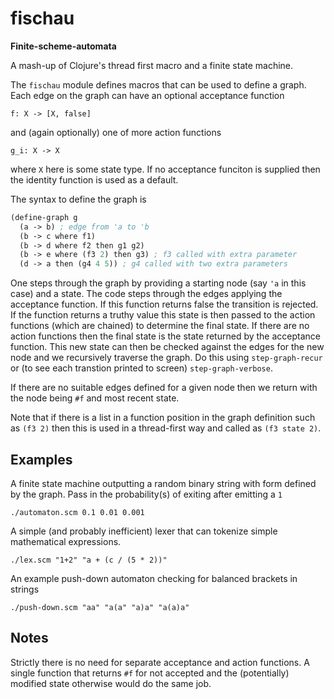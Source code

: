 # fischau
**Finite-scheme-automata**

A mash-up of Clojure's thread first macro and a finite state machine.

The `fischau` module defines macros that can be used to define a graph.
Each edge on the graph can have an optional acceptance function
```
f: X -> [X, false]
```
and (again optionally) one of more action functions
```
g_i: X -> X
```
where `X` here is some state type.
If no acceptance funciton is supplied then the identity
function is used as a default.

The syntax to define the graph is
```scheme
(define-graph g
  (a -> b) ; edge from 'a to 'b
  (b -> c where f1)
  (b -> d where f2 then g1 g2)
  (b -> e where (f3 2) then g3) ; f3 called with extra parameter
  (d -> a then (g4 4 5)) ; g4 called with two extra parameters
```

One steps through the graph by providing a starting node
(say `'a` in this case) and a state.
The code steps through the edges applying the acceptance function.
If this function returns false the transition is rejected.
If the function returns a truthy value this state is then
passed to the action functions (which are chained) to determine
the final state.
If there are no action functions then the final state is the
state returned by the acceptance function.
This new state can then be checked against the edges for
the new node and we recursively traverse the graph.
Do this using `step-graph-recur` or (to see each transtion
printed to screen) `step-graph-verbose`.

If there are no suitable edges defined for a given node
then we return with the node being `#f` and most recent state.

Note that if there is a list in a function position in the
graph definition such as `(f3 2)` then this is used in a
thread-first way and called as `(f3 state 2)`.

## Examples

A finite state machine outputting a random binary string with form defined by the graph.
Pass in the probability(s) of exiting after emitting a `1`

```
./automaton.scm 0.1 0.01 0.001
```

A simple (and probably inefficient) lexer that can tokenize simple mathematical
expressions.

```
./lex.scm "1+2" "a + (c / (5 * 2))"
```

An example push-down automaton checking for balanced brackets in strings

```
./push-down.scm "aa" "a(a" "a)a" "a(a)a"
```

## Notes

Strictly there is no need for separate acceptance and action functions.
A single function that returns `#f` for not accepted and the (potentially)
modified state otherwise would do the same job.
